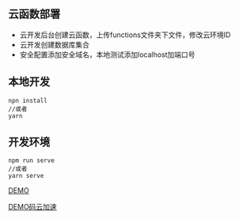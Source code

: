 ## 云函数部署
- 云开发后台创建云函数，上传functions文件夹下文件，修改云环境ID
- 云开发创建数据库集合
- 安全配置添加安全域名，本地测试添加localhost加端口号

## 本地开发
```
npn install
//或者
yarn
```
## 开发环境
```
npm run serve
//或者
yarn serve
```

[DEMO](https://qqyule.github.io/cloudbase-crud/)

[DEMO码云加速](http://qqyule.gitee.io/cloudbase-crud/)
